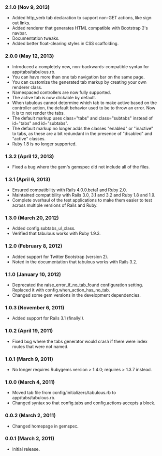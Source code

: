 ### 2.1.0 (Nov 9, 2013)
* Added http_verb tab declaration to support non-GET actions, like sign out links.
* Added renderer that generates HTML compatible with Bootstrap 3's navbar.
* Documentation tweaks.
* Added better float-clearing styles in CSS scaffolding.

### 2.0.0 (May 12, 2013)
* Introduced a completely new, non-backwards-compatible syntax for app/tabs/tabulous.rb.
* You can have more than one tab navigation bar on the same page.
* You can customize the generated tab markup by creating your own renderer class.
* Namespaced controllers are now fully supported.
* The active tab is now clickable by default.
* When tabulous cannot determine which tab to make active based on the controller action, the
  default behavior used to be to throw an error.  Now it is to not render the tabs.
* The default markup uses class="tabs" and class="subtabs" instead of id="tabs" and id="subtabs".
* The default markup no longer adds the classes "enabled" or "inactive" to tabs, as these are a bit
  redundant in the presence of "disabled" and "active" classes.
* Ruby 1.8 is no longer supported.

### 1.3.2 (April 12, 2013)
* Fixed a bug where the gem's gemspec did not include all of the files.

### 1.3.1 (April 6, 2013)
* Ensured compatibility with Rails 4.0.0.beta1 and Ruby 2.0.
* Maintained compatibility with Rails 3.0, 3.1 and 3.2 and Ruby 1.8 and 1.9.
* Complete overhaul of the test applications to make them easier to test across multiple versions of
  Rails and Ruby.

### 1.3.0 (March 20, 2012)
* Added config.subtabs_ul_class.
* Verified that tabulous works with Ruby 1.9.3.

### 1.2.0 (February 8, 2012)
* Added support for Twitter Bootstrap (version 2).
* Noted in the documentation that tabulous works with Rails 3.2.

### 1.1.0 (January 10, 2012)
* Deprecated the raise_error_if_no_tab_found configuration setting.  Replaced it with
  config.when_action_has_no_tab.
* Changed some gem versions in the development dependencies.

### 1.0.3 (November 6, 2011)
* Added support for Rails 3.1 (finally!).

### 1.0.2 (April 19, 2011)
* Fixed bug where the tabs generator would crash if there were index routes that were not named.

### 1.0.1 (March 9, 2011)
* No longer requires Rubygems version > 1.4.0; requires > 1.3.7 instead.

### 1.0.0 (March 4, 2011)
* Moved tab file from config/initializers/tabulous.rb to app/tabs/tabulous.rb.
* Changed syntax so that config.tabs and config.actions accepts a block.

### 0.0.2 (March 2, 2011)
* Changed homepage in gemspec.

### 0.0.1 (March 2, 2011)
* Initial release.
